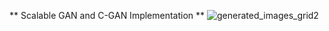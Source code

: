 ** Scalable GAN and C-GAN Implementation **
![generated_images_grid2](https://github.com/PascualMeritaTorres/Scalable-CGAN---GAN/assets/91559051/faf92843-00c7-4bc3-ac64-9ad9a8bd490d)
